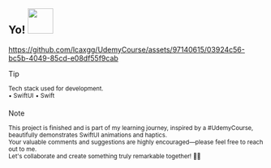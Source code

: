 <h2> Yo! <img src="https://media.tenor.com/qKGlaYl2DqMAAAAi/gif-de-sauda%C3%A7%C3%A3o.gif" width="50"></h2>

https://github.com/lcaxgg/UdemyCourse/assets/97140615/03924c56-bc5b-4049-85cd-e08df55f9cab

> [!TIP]  
> <sup>Tech stack used for development.</sup><br>
> <sup>• SwiftUI</sup>
> <sup>• Swift</sup>

> [!NOTE]  
> <sup>This project is finished and is part of my learning journey, inspired by a #UdemyCourse, beautifully demonstrates SwiftUI animations and haptics. 
<br>Your valuable comments and suggestions are highly encouraged—please feel free to reach out to me.
<br>Let's collaborate and create something truly remarkable together! 🙇🏻</sup><br>
